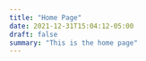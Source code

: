 ```yaml
---
title: "Home Page"
date: 2021-12-31T15:04:12-05:00
draft: false
summary: "This is the home page"
---
```

